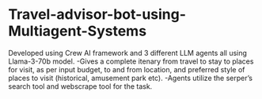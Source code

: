 # Travel-advisor-bot-using-Multiagent-Systems
Developed using Crew AI framework and 3 different LLM agents all using Llama-3-70b model. -Gives a complete itenary from travel to stay to places for visit, as per input budget, to and from location, and preferred style of places to visit (historical, amusement park etc). -Agents utilize the serper’s search tool and webscrape tool for the task.
